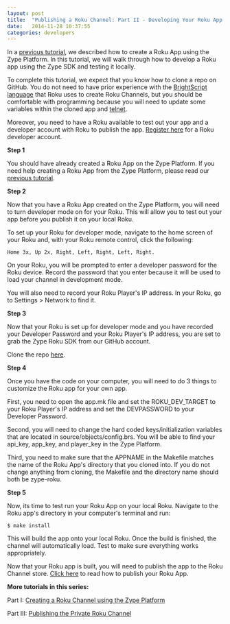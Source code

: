 ```yaml
---
layout: post
title:  "Publishing a Roku Channel: Part II - Developing Your Roku App Using the Zype SDK"
date:   2014-11-28 10:37:55
categories: developers
---
```


In a [previous tutorial](http://dev.zype.com/posts/2014/11/25/create-roku-app-on-zype/),
we described how to create a Roku App using the Zype Platform. In this tutorial,
we will walk through how to develop a Roku app using the Zype SDK and testing it locally.

To complete this tutorial, we expect that you know how to clone a repo on GitHub. You do
not need to have prior experience with the [BrightScript language](http://sdkdocs.roku.com/display/sdkdoc/BrightScript+Language+Reference)
that Roku uses to create Roku Channels, but you should be comfortable with programming because
you will need to update some variables within the cloned app and [telnet](http://en.wikipedia.org/wiki/Telnet).

Moreover, you need to have a Roku available to test out your app and a developer account with Roku to publish the app. [Register here](https://www.roku.com/developer) for a Roku developer account.

**Step 1**

You should have already created a Roku App on the Zype Platform. If you need help
creating a Roku App from the Zype Platform, please read our [previous tutorial](http://dev.zype.com/posts/2014/11/25/create-roku-app-on-zype/).

**Step 2**

Now that you have a Roku App created on the Zype Platform, you will need to turn developer mode
on for your Roku. This will allow you to test out your app before you publish it on your local Roku.

To set up your Roku for developer mode, navigate to the home screen of your Roku
and, with your Roku remote control, click the following:

<pre><code>Home 3x, Up 2x, Right, Left, Right, Left, Right.</code></pre>

On your Roku, you will be prompted to enter a developer password for the Roku device.
Record the password that you enter because it will be used to load your channel in development mode.

You will also need to record your Roku Player's IP address. In your Roku, go to
Settings > Network to find it.

**Step 3**

Now that your Roku is set up for developer mode and you have recorded your Developer Password
and your Roku Player's IP address, you are set to grab the Zype Roku SDK from our GitHub account.

Clone the repo [here](http://github.com/zype/zype-roku).

**Step 4**

Once you have the code on your computer, you will need to do 3 things to customize the Roku app
for your own app.

First, you need to open the app.mk file and set the ROKU_DEV_TARGET to your Roku Player's IP
address and set the DEVPASSWORD to your Developer Password.

Second, you will need to change the hard coded keys/initialization variables that are
located in source/objects/config.brs. You will be able to find your api_key, app_key, and
player_key in the Zype Platform.

Third, you need to make sure that the APPNAME in the Makefile matches the name of the Roku App's directory that you cloned into. If you do not change anything from cloning, the Makefile and the
directory name should both be zype-roku.

**Step 5**

Now, its time to test run your Roku App on your local Roku. Navigate to the Roku app's directory in your computer's terminal and run:

<pre><code>$ make install</code></pre>

This will build the app onto your local Roku. Once the build is finished, the channel will automatically load. Test to make sure everything works appropriately.

Now that your Roku app is built, you will need to publish the app to the Roku Channel store.
[Click here](http://dev.zype.com/posts/2014/11/28/publish-roku-app/) to read how to publish your Roku App.

**More tutorials in this series:**

Part I: [Creating a Roku Channel using the Zype Platform](http://dev.zype.com/posts/2014/11/25/create-roku-app-on-zype/)

Part III: [Publishing the Private Roku Channel](http://dev.zype.com/posts/2014/11/28/publish-roku-app/)
